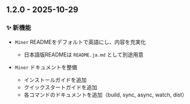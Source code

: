 ## 1.2.0 - 2025-10-29

### ✨ 新機能

- `Miner` READMEをデフォルトで英語にし、内容を充実化

    - 日本語版READMEは `README.ja.md` として別途用意

- `Miner` ドキュメントを整備

    - インストールガイドを追加
    - クイックスタートガイドを追加
    - 各コマンドのドキュメントを追加（build, sync, async, watch, dist）
